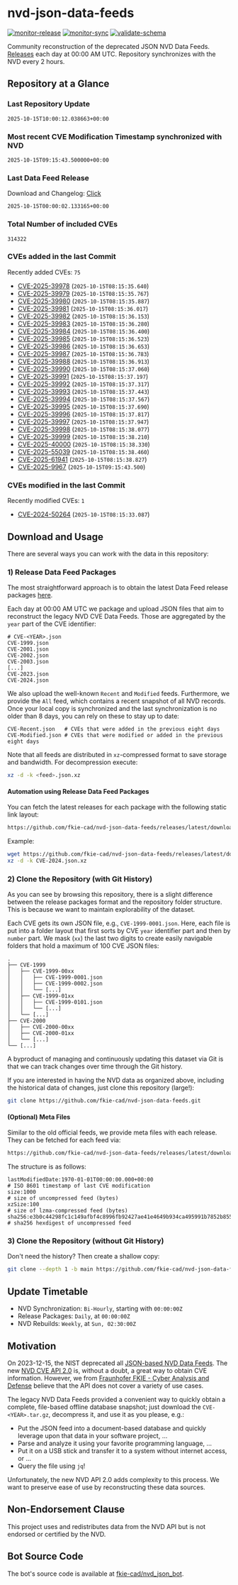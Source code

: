 # nvd-json-data-feeds

[![monitor-release](https://github.com/fkie-cad/nvd-json-data-feeds/actions/workflows/monitor_release.yml/badge.svg)](https://github.com/fkie-cad/nvd-json-data-feeds/actions/workflows/monitor_release.yml)
[![monitor-sync](https://github.com/fkie-cad/nvd-json-data-feeds/actions/workflows/monitor_sync.yml/badge.svg)](https://github.com/fkie-cad/nvd-json-data-feeds/actions/workflows/monitor_sync.yml)
[![validate-schema](https://github.com/fkie-cad/nvd-json-data-feeds/actions/workflows/validate_schema.yml/badge.svg)](https://github.com/fkie-cad/nvd-json-data-feeds/actions/workflows/validate_schema.yml)

Community reconstruction of the deprecated JSON NVD Data Feeds.
[Releases](https://github.com/fkie-cad/nvd-json-data-feeds/releases/latest) each day at 00:00 AM UTC.
Repository synchronizes with the NVD every 2 hours.

## Repository at a Glance

### Last Repository Update

```plain
2025-10-15T10:00:12.038663+00:00
```

### Most recent CVE Modification Timestamp synchronized with NVD

```plain
2025-10-15T09:15:43.500000+00:00
```

### Last Data Feed Release

Download and Changelog: [Click](https://github.com/fkie-cad/nvd-json-data-feeds/releases/latest)

```plain
2025-10-15T00:00:02.133165+00:00
```

### Total Number of included CVEs

```plain
314322
```

### CVEs added in the last Commit

Recently added CVEs: `75`

- [CVE-2025-39978](CVE-2025/CVE-2025-399xx/CVE-2025-39978.json) (`2025-10-15T08:15:35.640`)
- [CVE-2025-39979](CVE-2025/CVE-2025-399xx/CVE-2025-39979.json) (`2025-10-15T08:15:35.767`)
- [CVE-2025-39980](CVE-2025/CVE-2025-399xx/CVE-2025-39980.json) (`2025-10-15T08:15:35.887`)
- [CVE-2025-39981](CVE-2025/CVE-2025-399xx/CVE-2025-39981.json) (`2025-10-15T08:15:36.017`)
- [CVE-2025-39982](CVE-2025/CVE-2025-399xx/CVE-2025-39982.json) (`2025-10-15T08:15:36.153`)
- [CVE-2025-39983](CVE-2025/CVE-2025-399xx/CVE-2025-39983.json) (`2025-10-15T08:15:36.280`)
- [CVE-2025-39984](CVE-2025/CVE-2025-399xx/CVE-2025-39984.json) (`2025-10-15T08:15:36.400`)
- [CVE-2025-39985](CVE-2025/CVE-2025-399xx/CVE-2025-39985.json) (`2025-10-15T08:15:36.523`)
- [CVE-2025-39986](CVE-2025/CVE-2025-399xx/CVE-2025-39986.json) (`2025-10-15T08:15:36.653`)
- [CVE-2025-39987](CVE-2025/CVE-2025-399xx/CVE-2025-39987.json) (`2025-10-15T08:15:36.783`)
- [CVE-2025-39988](CVE-2025/CVE-2025-399xx/CVE-2025-39988.json) (`2025-10-15T08:15:36.913`)
- [CVE-2025-39990](CVE-2025/CVE-2025-399xx/CVE-2025-39990.json) (`2025-10-15T08:15:37.060`)
- [CVE-2025-39991](CVE-2025/CVE-2025-399xx/CVE-2025-39991.json) (`2025-10-15T08:15:37.197`)
- [CVE-2025-39992](CVE-2025/CVE-2025-399xx/CVE-2025-39992.json) (`2025-10-15T08:15:37.317`)
- [CVE-2025-39993](CVE-2025/CVE-2025-399xx/CVE-2025-39993.json) (`2025-10-15T08:15:37.443`)
- [CVE-2025-39994](CVE-2025/CVE-2025-399xx/CVE-2025-39994.json) (`2025-10-15T08:15:37.567`)
- [CVE-2025-39995](CVE-2025/CVE-2025-399xx/CVE-2025-39995.json) (`2025-10-15T08:15:37.690`)
- [CVE-2025-39996](CVE-2025/CVE-2025-399xx/CVE-2025-39996.json) (`2025-10-15T08:15:37.817`)
- [CVE-2025-39997](CVE-2025/CVE-2025-399xx/CVE-2025-39997.json) (`2025-10-15T08:15:37.947`)
- [CVE-2025-39998](CVE-2025/CVE-2025-399xx/CVE-2025-39998.json) (`2025-10-15T08:15:38.077`)
- [CVE-2025-39999](CVE-2025/CVE-2025-399xx/CVE-2025-39999.json) (`2025-10-15T08:15:38.210`)
- [CVE-2025-40000](CVE-2025/CVE-2025-400xx/CVE-2025-40000.json) (`2025-10-15T08:15:38.330`)
- [CVE-2025-55039](CVE-2025/CVE-2025-550xx/CVE-2025-55039.json) (`2025-10-15T08:15:38.460`)
- [CVE-2025-61941](CVE-2025/CVE-2025-619xx/CVE-2025-61941.json) (`2025-10-15T08:15:38.827`)
- [CVE-2025-9967](CVE-2025/CVE-2025-99xx/CVE-2025-9967.json) (`2025-10-15T09:15:43.500`)


### CVEs modified in the last Commit

Recently modified CVEs: `1`

- [CVE-2024-50264](CVE-2024/CVE-2024-502xx/CVE-2024-50264.json) (`2025-10-15T08:15:33.087`)


## Download and Usage

There are several ways you can work with the data in this repository:

### 1) Release Data Feed Packages

The most straightforward approach is to obtain the latest Data Feed release packages [here](https://github.com/fkie-cad/nvd-json-data-feeds/releases/latest).

Each day at 00:00 AM UTC we package and upload JSON files that aim to reconstruct the legacy NVD CVE Data Feeds.
Those are aggregated by the `year` part of the CVE identifier:

```
# CVE-<YEAR>.json
CVE-1999.json
CVE-2001.json
CVE-2002.json
CVE-2003.json
[...]
CVE-2023.json
CVE-2024.json
```

We also upload the well-known `Recent` and `Modified` feeds.
Furthermore, we provide the `All` feed, which contains a recent snapshot of all NVD records.
Once your local copy is synchronized and the last synchronization is no older than 8 days, you can rely on these to stay up to date:

```plain
CVE-Recent.json   # CVEs that were added in the previous eight days
CVE-Modified.json # CVEs that were modified or added in the previous eight days
```

Note that all feeds are distributed in `xz`-compressed format to save storage and bandwidth.
For decompression execute:

```sh
xz -d -k <feed>.json.xz
```

#### Automation using Release Data Feed Packages

You can fetch the latest releases for each package with the following static link layout:

```sh
https://github.com/fkie-cad/nvd-json-data-feeds/releases/latest/download/CVE-<YEAR>.json.xz
```

Example:

```sh
wget https://github.com/fkie-cad/nvd-json-data-feeds/releases/latest/download/CVE-2024.json.xz
xz -d -k CVE-2024.json.xz
```

### 2) Clone the Repository (with Git History)

As you can see by browsing this repository, there is a slight difference between the release packages format and the repository folder structure.
This is because we want to maintain explorability of the dataset.

Each CVE gets its own JSON file, e.g., `CVE-1999-0001.json`.
Here, each file is put into a folder layout that first sorts by CVE `year` identifier part and then by `number` part.
We mask (`xx`) the last two digits to create easily navigable folders that hold a maximum of 100 CVE JSON files:

```plain
.
├── CVE-1999
│   ├── CVE-1999-00xx
│   │   ├── CVE-1999-0001.json
│   │   ├── CVE-1999-0002.json
│   │   └── [...]
│   ├── CVE-1999-01xx
│   │   ├── CVE-1999-0101.json
│   │   └── [...]
│   └── [...]
├── CVE-2000
│   ├── CVE-2000-00xx
│   ├── CVE-2000-01xx
│   └── [...]
└── [...]
```

A byproduct of managing and continuously updating this dataset via Git is that we can track changes over time through the Git history.

If you are interested in having the NVD data as organized above, including the historical data of changes, just clone this repository (large!):

```sh
git clone https://github.com/fkie-cad/nvd-json-data-feeds.git
```

#### (Optional) Meta Files

Similar to the old official feeds, we provide meta files with each release. They can be fetched for each feed via:

```sh
https://github.com/fkie-cad/nvd-json-data-feeds/releases/latest/download/CVE-<YEAR>.meta
```

The structure is as follows:

```plain
lastModifiedDate:1970-01-01T00:00:00.000+00:00                          # ISO 8601 timestamp of last CVE modification
size:1000                                                               # size of uncompressed feed (bytes)
xzSize:100                                                              # size of lzma-compressed feed (bytes)
sha256:e3b0c44298fc1c149afbf4c8996fb92427ae41e4649b934ca495991b7852b855 # sha256 hexdigest of uncompressed feed
```

### 3) Clone the Repository (without Git History)

Don't need the history? Then create a shallow copy:

```sh
git clone --depth 1 -b main https://github.com/fkie-cad/nvd-json-data-feeds.git
```


## Update Timetable

* NVD Synchronization: `Bi-Hourly`, starting with `00:00:00Z`
* Release Packages: `Daily`, at `00:00:00Z`
* NVD Rebuilds: `Weekly`, at `Sun, 02:30:00Z`


## Motivation

On 2023-12-15, the NIST deprecated all [JSON-based NVD Data Feeds](https://nvd.nist.gov/vuln/data-feeds#divRetirementBanner-1).
The new [NVD CVE API 2.0](https://nvd.nist.gov/developers/vulnerabilities) is, without a doubt, a great way to obtain CVE information.
However, we from [Fraunhofer FKIE - Cyber Analysis and Defense](https://www.fkie.fraunhofer.de/en/departments/cad.html) believe that the API does not cover a variety of use cases.

The legacy NVD Data Feeds provided a convenient way to quickly obtain a complete, file-based offline database snapshot; just download the `CVE-<YEAR>.tar.gz`, decompress it, and use it as you please, e.g.:

- Put the JSON feed into a document-based database and quickly leverage upon that data in your software project, ...
- Parse and analyze it using your favorite programming language, ...
- Put it on a USB stick and transfer it to a system without internet access, or ...
- Query the file using `jq`!

Unfortunately, the new NVD API 2.0 adds complexity to this process.
We want to preserve ease of use by reconstructing these data sources.

## Non-Endorsement Clause

This project uses and redistributes data from the NVD API but is not endorsed or certified by the NVD.

## Bot Source Code

The bot's source code is available at [fkie-cad/nvd\_json\_bot](https://github.com/fkie-cad/nvd_json_bot).